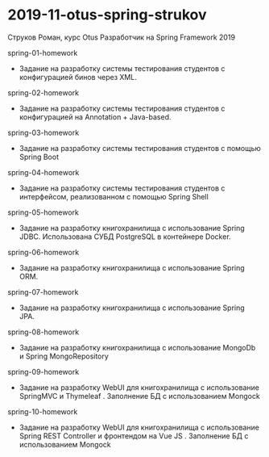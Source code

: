 # 2019-11-otus-spring-strukov
Струков Роман, курс Otus Разработчик на Spring Framework 2019

spring-01-homework
 - Задание на разработку системы тестирования студентов с конфигурацией бинов через XML.
 
spring-02-homework
 - Задание на разработку системы тестирования студентов с конфигурацией  на Annotation + Java-based.
  
spring-03-homework
 - Задание на разработку системы тестирования студентов с помощью Spring Boot
  
spring-04-homework
 - Задание на разработку системы тестирования студентов с интерфейсом, реализованном с помощью Spring Shell
 
spring-05-homework
 - Задание на разработку книгохранилища с использование Spring JDBC. Использована СУБД PostgreSQL
   в контейнере Docker. 
 
spring-06-homework
  - Задание на разработку книгохранилища с использование Spring ORM.
 
spring-07-homework
 - Задание на разработку книгохранилища с использование Spring JPA.

spring-08-homework
 - Задание на разработку книгохранилища с использование MongoDb и Spring MongoRepository
 
spring-09-homework
 - Задание на разработку WebUI для книгохранилища с использование SpringMVC и Thymeleaf
 . Заполнение БД с использованием Mongock
 
spring-10-homework
 - Задание на разработку WebUI для книгохранилища с использование Spring REST Controller и фронтендом на Vue JS
 . Заполнение БД с использованием Mongock